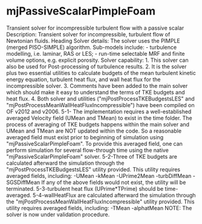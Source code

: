 # mjPassiveScalarPimpleFoam
Transient solver for incompressible turbulent flow with a passive scalar
Description: Transient solver for incompressible, turbulent flow of Newtonian fluids. Heading Solver details: The solver uses the PIMPLE (merged PISO-SIMPLE) algorithm. Sub-models include: - turbulence modelling, i.e. laminar, RAS or LES; - run-time selectable MRF and finite volume options, e.g. explicit porosity. Solver capability: 1. This solver can also be used for Post-processing of turbulence results. 2. It is the solver plus two essential utilities to calculate budgets of the mean turbulent kinetic energy equation, turbulent heat flux, and wall heat flux for the incompressible solver. 3. Comments have been added to the main solver which should make it easy to understand the terms of TKE budgets and heat flux. 4. Both solver and utilities ("mjPostProcessTKEBudgestsLES" and "mjPostProcessMeanWallHeatFluxIncompressible") have been compiled on OF v2012 and v2006. 5-1- The implementation requires a well-established averaged Velocity field (UMean and TMean) to exist in the time folder. The process of averaging of TKE budgets happens within the main solver and UMean and TMean are NOT updated within the code. So a reasonable averaged field must exist prior to beginning of simulation using "mjPassiveScalarPimpleFoam". To provide this averaged field, one can perform simulation for several flow-through time using the native "mjPassiveScalarPimpleFoam" solver. 5-2-Three of TKE budgets are calculated afterward the simulation through the "mjPostProcessTKEBudgestsLES" utility provided. This utility requires averaged fields, including: -UMean -kMean -UPrime2Mean -turbDiffMean -SGSDiffMean If any of the above fields would not exist, the utility will be terminated. 5-3-turbulent heat flux (UPrime*TPrime) should be time-averaged. 5-4-wallHeatFlux are calculated afterward the simulation through the "mjPostProcessMeanWallHeatFluxIncompressible" utility provided. This utility requires averaged fields, including: -TMean -alphatMean NOTE: The solver is now under validation procedure.
